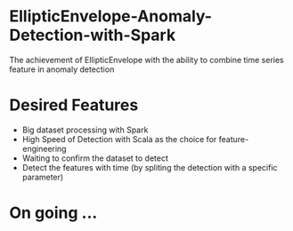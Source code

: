 # EllipticEnvelope-Anomaly-Detection-with-Spark

The achievement of EllipticEnvelope with the ability to combine time series feature in anomaly detection

# Desired Features
- Big dataset processing with Spark
- High Speed of Detection with Scala as the choice for feature-engineering
- Waiting to confirm the dataset to detect
- Detect the features with time (by spliting the detection with a specific parameter)

# On going ...
